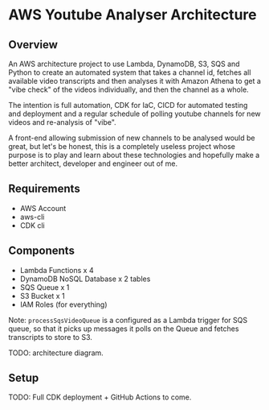 # AWS Youtube Analyser Architecture

## Overview

An AWS architecture project to use Lambda, DynamoDB, S3, SQS and Python to create an automated system that takes a channel id, fetches all available video transcripts and then analyses it with Amazon Athena to get a "vibe check" of the videos individually, and then the channel as a whole.

The intention is full automation, CDK for IaC, CICD for automated testing and deployment and a regular schedule of polling youtube channels for new videos and re-analysis of "vibe".

A front-end allowing submission of new channels to be analysed would be great, but let's be honest, this is a completely useless project whose purpose is to play and learn about these technologies and hopefully make a better architect, developer and engineer out of me.

## Requirements

* AWS Account
* aws-cli
* CDK cli

## Components

* Lambda Functions x 4
* DynamoDB NoSQL Database x 2 tables
* SQS Queue x 1
* S3 Bucket x 1
* IAM Roles (for everything)

Note: `processSqsVideoQueue` is a configured as a Lambda trigger for SQS queue, so that it picks up messages it polls on the Queue and fetches transcripts to store to S3.

TODO: architecture diagram.

## Setup

TODO: Full CDK deployment + GitHub Actions to come.
